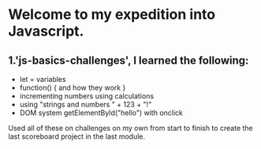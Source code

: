 # Welcome to my expedition into Javascript.

## 1.'js-basics-challenges', I learned the following:
- let = variables
- function() { and how they work } 
- incrementing numbers using calculations
- using "strings and numbers " + 123 + "!"
- DOM system getElementById("hello") with onclick

Used all of these on challenges on my own from start to finish to create the last scoreboard project in the last module.